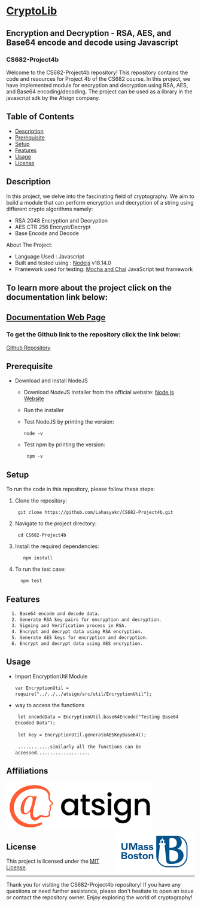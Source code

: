 # <a href="https://lahasyakr.github.io/CS682-Project4b/documentation/index.html">CryptoLib</a>




## Encryption and Decryption - RSA, AES, and Base64 encode and decode using Javascript

### CS682-Project4b 

Welcome to the CS682-Project4b repository! This repository contains the code and resources for Project 4b of the CS682 course. In this project, we have implemented module for encryption and decryption using RSA, AES, and Base64 encoding/decoding. The project can be used as a library in the javascript sdk by the Atsign company.

## Table of Contents
- [Description](#description)
- [Prerequisite](#prerequisite)
- [Setup](#setup)
- [Features](#features)
- [Usage](#usage)
- [License](#license)

## Description

In this project, we delve into the fascinating field of cryptography. We aim to build a module that can perform encryption and decryption of a string using different crypto algorithms namely: 

* RSA 2048 Encryption and Decryption
* AES CTR 256 Encrypt/Decrypt
* Base Encode and Decode

About The Project:
* Language Used : Javascript
* Built and tested using : <a href="https://nodejs.dev/en/">Nodejs</a> v18.14.0</li>
* Framework used for testing: <a href ="https://mochajs.org/">Mocha and Chai</a> JavaScript test framework

## To learn more about the project click on the documentation link below:
## <a href="https://lahasyakr.github.io/CS682-Project4b/documentation/index.html">Documentation Web Page</a>

### To get the Github link to the repository click the link below:
<p> <a href="https://github.com/Lahasyakr/CS682-Project4b"> Github Repository</a></p>

## Prerequisite

* Download and Install NodeJS
  * Download NodeJS Installer from the official website:   <a href="https://nodejs.org/en/download"> Node.js Website</a>
  * Run the installer
  * Test NodeJS by printing the version:
      
        node -v
    
   * Test npm by printing the version:
          
          npm -v
   

## Setup

To run the code in this repository, please follow these steps:

1. Clone the repository:
      
        git clone https://github.com/Lahasyakr/CS682-Project4b.git
  
2. Navigate to the project directory:
      
        cd CS682-Project4b
    
3. Install the required dependencies:
          
          npm install
     
4. To run the test case:
         
         npm test
   

## Features
      1. Base64 encode and decode data.
      2. Generate RSA key pairs for encryption and decryption.
      3. Signing and Verification process in RSA.
      4. Encrypt and decrypt data using RSA encryption.
      5. Generate AES keys for encryption and decryption.
      6. Encrypt and decrypt data using AES encryption.
     
      
 ## Usage
  * Import EncryptionUtil Module 
  
        var EncryptionUtil = require("../../../atsign/src/util/EncryptionUtil");
        
  * way to access the functions
         
         let encodeData = EncryptionUtil.base64Encode("Testing Base64 Encoded Data");
         
         let key = EncryptionUtil.generateAESKeyBase64();
         
         ............similarly all the functions can be accessed....................
         

## Affiliations 
<p align="left">
  <img src="documentation/logos/atsign.png">
  <img align ="right" src="documentation/logos/umass.png">
</p>

## License
This project is licensed under the [MIT License](LICENSE). 


---

Thank you for visiting the CS682-Project4b repository! If you have any questions or need further assistance, please don't hesitate to open an issue or contact the repository owner. Enjoy exploring the world of cryptography!
         
   
         
